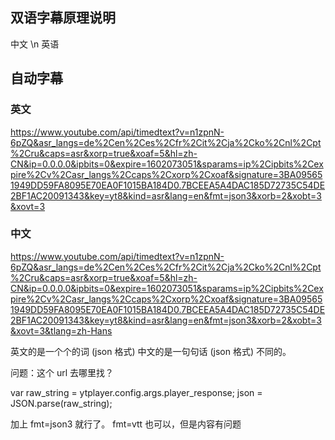 ## 双语字幕原理说明
中文 \n 英语   



## 自动字幕

### 英文
https://www.youtube.com/api/timedtext?v=n1zpnN-6pZQ&asr_langs=de%2Cen%2Ces%2Cfr%2Cit%2Cja%2Cko%2Cnl%2Cpt%2Cru&caps=asr&xorp=true&xoaf=5&hl=zh-CN&ip=0.0.0.0&ipbits=0&expire=1602073051&sparams=ip%2Cipbits%2Cexpire%2Cv%2Casr_langs%2Ccaps%2Cxorp%2Cxoaf&signature=3BA095651949DD59FA8095E70EA0F1015BA184D0.7BCEEA5A4DAC185D72735C54DE2BF1AC20091343&key=yt8&kind=asr&lang=en&fmt=json3&xorb=2&xobt=3&xovt=3

### 中文
https://www.youtube.com/api/timedtext?v=n1zpnN-6pZQ&asr_langs=de%2Cen%2Ces%2Cfr%2Cit%2Cja%2Cko%2Cnl%2Cpt%2Cru&caps=asr&xorp=true&xoaf=5&hl=zh-CN&ip=0.0.0.0&ipbits=0&expire=1602073051&sparams=ip%2Cipbits%2Cexpire%2Cv%2Casr_langs%2Ccaps%2Cxorp%2Cxoaf&signature=3BA095651949DD59FA8095E70EA0F1015BA184D0.7BCEEA5A4DAC185D72735C54DE2BF1AC20091343&key=yt8&kind=asr&lang=en&fmt=json3&xorb=2&xobt=3&xovt=3&tlang=zh-Hans

英文的是一个个的词 (json 格式)
中文的是一句句话 (json 格式)
不同的。

问题：这个 url 去哪里找？

var raw_string = ytplayer.config.args.player_response;
json = JSON.parse(raw_string);

加上 fmt=json3 就行了。
fmt=vtt 也可以，但是内容有问题

